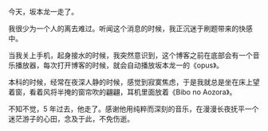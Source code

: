 今天，坂本龙一走了。

我很少为一个人的离去难过。听闻这个消息的时候，我正沉迷于刷题带来的快感中。

当我关上手机，起身接水的时候，我突然意识到，这个博客之前在底部会有一个音乐播放器，每次打开博客的时候，就会自动播放坂本龙一的《opus》。
<!-- ##{"script":"<iframe style='border-radius:12px' src='https://open.spotify.com/embed/track/0U3fV7K4WFfVRgLGEAKh3g?utm_source=generator' width='100%' height='152' frameBorder='0' allowfullscreen='' allow='autoplay; clipboard-write; encrypted-media; fullscreen; picture-in-picture' loading='lazy'></iframe>"}## -->

本科的时候，经常在夜深人静的时候，感觉到寂寞焦虑，于是我就总是坐在床上望着窗，看着风将半掩的窗帘吹的翩翩，耳机里面放着《Bibo no Aozora》。
<!-- ##{"script":"<iframe style='border-radius:12px' src='https://open.spotify.com/embed/track/2wWBJrfkvZRrYD9ek8wU1W?utm_source=generator' width='100%' height='152' frameBorder='0' allowfullscreen='' allow='autoplay; clipboard-write; encrypted-media; fullscreen; picture-in-picture' loading='lazy'></iframe>"}## -->

不知不觉，5 年过去，他走了。感谢他用纯粹而深刻的音乐，在漫漫长夜抚平一个迷茫游子的心田，念及于此，不免伤逝。

<!-- ##{"timestamp":1680484361}## -->